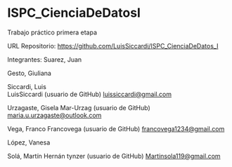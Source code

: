 # ISPC_CienciaDeDatosI
Trabajo práctico primera etapa

URL Repositorio: https://github.com/LuisSiccardi/ISPC_CienciaDeDatos_I

Integrantes:
  Suarez, Juan

  
  Gesto, Giuliana
  
  
  Siccardi, Luis  
    LuisSiccardi (usuario de GitHub)
    luissiccardi@gmail.com
    
  Urzagaste, Gisela
    Mar-Urzag (usuario de GitHub)
    maria.u.urzagaste@outlook.com

  Vega, Franco
    Francovega (usuario de GitHub)
    francovega1234@gmail.com

  López, Vanesa

  Solá, Martín Hernán
    tynzer (usuario de GitHub) Martinsola119@gmail.com

